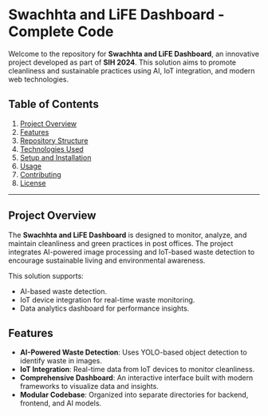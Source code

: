 # Swachhta and LiFE Dashboard - Complete Code

Welcome to the repository for **Swachhta and LiFE Dashboard**, an innovative project developed as part of **SIH 2024**. This solution aims to promote cleanliness and sustainable practices using AI, IoT integration, and modern web technologies.

## Table of Contents

1. [Project Overview](#project-overview)
2. [Features](#features)
3. [Repository Structure](#repository-structure)
4. [Technologies Used](#technologies-used)
5. [Setup and Installation](#setup-and-installation)
6. [Usage](#usage)
7. [Contributing](#contributing)
8. [License](#license)

---

## Project Overview

The **Swachhta and LiFE Dashboard** is designed to monitor, analyze, and maintain cleanliness and green practices in post offices. The project integrates AI-powered image processing and IoT-based waste detection to encourage sustainable living and environmental awareness.

This solution supports:
- AI-based waste detection.
- IoT device integration for real-time waste monitoring.
- Data analytics dashboard for performance insights.

## Features

- **AI-Powered Waste Detection**: Uses YOLO-based object detection to identify waste in images.
- **IoT Integration**: Real-time data from IoT devices to monitor cleanliness.
- **Comprehensive Dashboard**: An interactive interface built with modern frameworks to visualize data and insights.
- **Modular Codebase**: Organized into separate directories for backend, frontend, and AI models.
